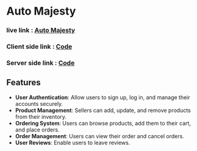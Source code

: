 # Auto Majesty

### live link : [Auto Majesty](https://auto-majesty.web.app/)
### Client side link : [Code](https://github.com/salam46khan/auto-majesty)
### Server side link : [Code](https://github.com/salam46khan/auto-majesty-server)

## Features

- **User Authentication**: Allow users to sign up, log in, and manage their accounts securely.
- **Product Management**: Sellers can add, update, and remove products from their inventory.
- **Ordering System**: Users can browse products, add them to their cart, and place orders.
- **Order Management**: Users can view their order and cancel orders.
- **User Reviews**: Enable users to leave reviews.

